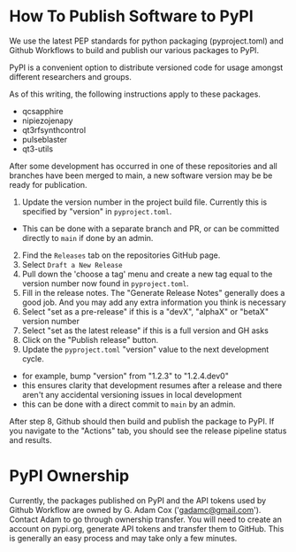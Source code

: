 # How To Publish Software to PyPI

We use the latest PEP standards for python packaging (pyproject.toml)
and Github Workflows to build and publish our various packages to PyPI.

PyPI is a convenient option to distribute versioned code for usage amongst
different researchers and groups.

As of this writing, the following instructions apply to these packages.

* qcsapphire
* nipiezojenapy
* qt3rfsynthcontrol
* pulseblaster
* qt3-utils

After some development has occurred in one of these repositories
and all branches have been merged to main, a new software version may be be ready for publication.

1. Update the version number in the project build file. Currently this is specified by "version" in `pyproject.toml`.
  * This can be done with a separate branch and PR, or can be committed directly to `main` if done by an admin.
2. Find the `Releases` tab on the repositories GitHub page.
3. Select `Draft a New Release`
4. Pull down the 'choose a tag' menu and create a new tag equal to the version number now found in `pyproject.toml`.
5. Fill in the release notes. The "Generate Release Notes" generally does a good job. And you may add any extra information you think is necessary
6. Select "set as a pre-release" if this is a "devX", "alphaX" or "betaX" version number
7. Select "set as the latest release" if this is a full version and GH asks
8. Click on the "Publish release" button.
9. Update the `pyproject.toml` "version" value to the next development cycle.
  * for example, bump "version" from "1.2.3" to "1.2.4.dev0"
  * this ensures clarity that development resumes after a release and there aren't any accidental versioning issues in local development
  * this can be done with a direct commit to `main` by an admin.

After step 8, Github should then build and publish the package to PyPI.
If you navigate to the "Actions" tab, you should see the release pipeline status and results.



# PyPI Ownership

Currently, the packages published on PyPI and the API tokens used
by Github Workflow are owned by G. Adam Cox ('gadamc@gmail.com').
Contact Adam to go through ownership transfer. You will need to create an
account on pypi.org, generate API tokens and transfer them to GitHub. This is
generally an easy process and may take only a few minutes.
